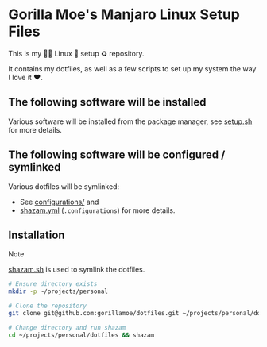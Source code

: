 # Gorilla Moe's Manjaro Linux Setup Files

This is my 🦍🍌 Linux 🐧 setup ♻️ repository.

It contains my dotfiles, as well as a few scripts to set up my system the way I love it ❤️.

## The following software will be installed

Various software will be installed from the package manager,
see [setup.sh](./setup.sh) for more details.

## The following software will be configured / symlinked

Various dotfiles will be symlinked:

 - See [configurations/](./configurations/) and
 - [shazam.yml](./shazam.yml) (`.configurations`) for more details.

## Installation

> [!NOTE]
> [shazam.sh](https://github.com/mistweaverco/shazam.sh) is used to symlink the dotfiles.

```sh
# Ensure directory exists
mkdir -p ~/projects/personal

# Clone the repository
git clone git@github.com:gorillamoe/dotfiles.git ~/projects/personal/dotfiles

# Change directory and run shazam
cd ~/projects/personal/dotfiles && shazam
```
